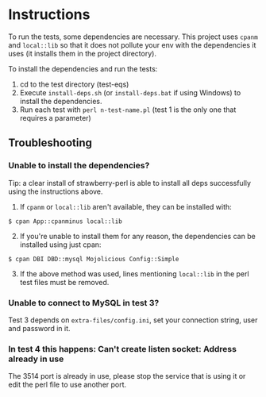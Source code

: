 # Instructions

To run the tests, some dependencies are necessary. This project uses `cpanm` and `local::lib` so that it does not pollute your env with the dependencies it uses (it installs them in the project directory).

To install the dependencies and run the tests:

1. cd to the test directory (test-eqs)
2. Execute `install-deps.sh` (or `install-deps.bat` if using Windows) to install the dependencies.
3. Run each test with `perl n-test-name.pl` (test 1 is the only one that requires a parameter)

## Troubleshooting

### Unable to install the dependencies? 

Tip: a clear install of strawberry-perl is able to install all deps successfully using the instructions above.

1. If `cpanm` or `local::lib` aren't available, they can be installed with:

`$ cpan App::cpanminus local::lib`

2. If you're unable to install them for any reason, the dependencies can be installed using just cpan:

`$ cpan DBI DBD::mysql Mojolicious Config::Simple`

3. If the above method was used, lines mentioning `local::lib` in the perl test files must be removed.

### Unable to connect to MySQL in test 3?

Test 3 depends on `extra-files/config.ini`, set your connection string, user and password in it.

### In test 4 this happens: Can't create listen socket: Address already in use

The 3514 port is already in use, please stop the service that is using it or edit the perl file to use another port.
